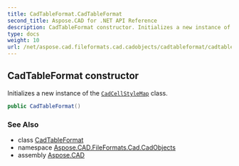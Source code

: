 ```yaml
---
title: CadTableFormat.CadTableFormat
second_title: Aspose.CAD for .NET API Reference
description: CadTableFormat constructor. Initializes a new instance of the CadCellStyleMap class
type: docs
weight: 10
url: /net/aspose.cad.fileformats.cad.cadobjects/cadtableformat/cadtableformat/
---
```

## CadTableFormat constructor

Initializes a new instance of the [`CadCellStyleMap`](../../cadcellstylemap/) class.

```csharp
public CadTableFormat()
```

### See Also

* class [CadTableFormat](../)
* namespace [Aspose.CAD.FileFormats.Cad.CadObjects](../../cadtableformat/)
* assembly [Aspose.CAD](../../../)


